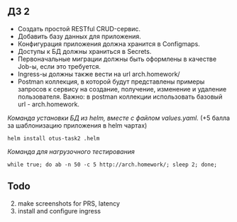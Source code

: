 ## ДЗ 2

- Создать простой RESTful CRUD-сервис.
- Добавить базу данных для приложения.
- Конфигурация приложения должна хранится в Configmaps.
- Доступы к БД должны храниться в Secrets.
- Первоначальные миграции должны быть оформлены в качестве Job-ы, если это требуется.
- Ingress-ы должны также вести на url arch.homework/
- Postman коллекция, в которой будут представлены примеры запросов к сервису на создание, получение, изменение и удаление пользователя. Важно: в postman коллекции использовать базовый url - arch.homework.

*Команда установки БД из helm, вместе с файлом values.yaml.* (+5 балла за шаблонизацию приложения в helm чартах)

```shell
helm install otus-task2 .helm
```

*Команда для нагрузочного тестирования*
```shell
while true; do ab -n 50 -c 5 http://arch.homework/; sleep 2; done;
```

## Todo
2. make screenshots for PRS, latency
3. install and configure ingress

